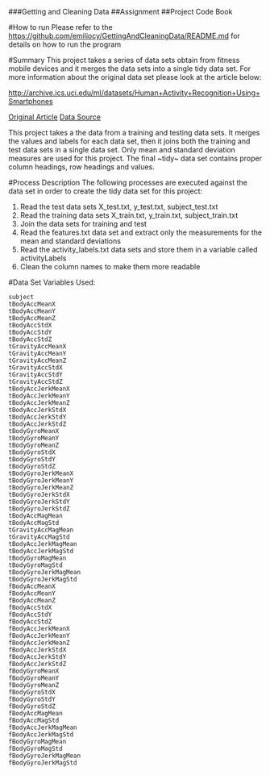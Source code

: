 ###Getting and Cleaning Data
##Assignment
##Project Code Book 

#How to run
Please refer to the https://github.com/emiliocy/GettingAndCleaningData/README.md for details on 
how to run the program

#Summary
This project takes a series of data sets obtain from fitness mobile devices and it merges the data sets into a single
tidy data set. For more information about the original data set please look at the article below:

http://archive.ics.uci.edu/ml/datasets/Human+Activity+Recognition+Using+Smartphones 

[Original Article](http://archive.ics.uci.edu/ml/datasets/Human+Activity+Recognition+Using+Smartphones)
[Data Source](https://d396qusza40orc.cloudfront.net/getdata%2Fprojectfiles%2FUCI%20HAR%20Dataset.zip) 

This project takes a the data from a training and testing data sets. It merges the values and labels for each data set, then it 
joins both the training and test data sets in a single data set. Only mean and standard deviation measures are used for this
project. The final ~tidy~ data set contains proper column headings, row headings and values.

#Process Description
The following processes are executed against the data set in order to create the tidy data set for this project:
1. Read the test data sets X_test.txt, y_test.txt, subject_test.txt
2. Read the training data sets X_train.txt, y_train.txt, subject_train.txt
3. Join the data sets for training and test
4. Read the features.txt data set and extract only the measurements for the mean and standard deviations
5. Read the activity_labels.txt data sets and store them in a variable called activityLabels
6. Clean the column names to make them more readable

#Data Set Variables Used:

~~~
subject	
tBodyAccMeanX	
tBodyAccMeanY	
tBodyAccMeanZ	
tBodyAccStdX	
tBodyAccStdY	
tBodyAccStdZ	
tGravityAccMeanX	
tGravityAccMeanY	
tGravityAccMeanZ	
tGravityAccStdX	
tGravityAccStdY	
tGravityAccStdZ	
tBodyAccJerkMeanX	
tBodyAccJerkMeanY	
tBodyAccJerkMeanZ	
tBodyAccJerkStdX	
tBodyAccJerkStdY	
tBodyAccJerkStdZ	
tBodyGyroMeanX	
tBodyGyroMeanY	
tBodyGyroMeanZ	
tBodyGyroStdX	
tBodyGyroStdY	
tBodyGyroStdZ	
tBodyGyroJerkMeanX	
tBodyGyroJerkMeanY	
tBodyGyroJerkMeanZ	
tBodyGyroJerkStdX	
tBodyGyroJerkStdY	
tBodyGyroJerkStdZ	
tBodyAccMagMean	
tBodyAccMagStd	
tGravityAccMagMean	
tGravityAccMagStd	
tBodyAccJerkMagMean	
tBodyAccJerkMagStd	
tBodyGyroMagMean	
tBodyGyroMagStd	
tBodyGyroJerkMagMean	
tBodyGyroJerkMagStd	
fBodyAccMeanX	
fBodyAccMeanY	
fBodyAccMeanZ	
fBodyAccStdX	
fBodyAccStdY	
fBodyAccStdZ	
fBodyAccJerkMeanX	
fBodyAccJerkMeanY	
fBodyAccJerkMeanZ	
fBodyAccJerkStdX	
fBodyAccJerkStdY	
fBodyAccJerkStdZ	
fBodyGyroMeanX	
fBodyGyroMeanY	
fBodyGyroMeanZ	
fBodyGyroStdX	
fBodyGyroStdY	
fBodyGyroStdZ	
fBodyAccMagMean	
fBodyAccMagStd	
fBodyAccJerkMagMean	
fBodyAccJerkMagStd	
fBodyGyroMagMean	
fBodyGyroMagStd	
fBodyGyroJerkMagMean	
fBodyGyroJerkMagStd
~~~
